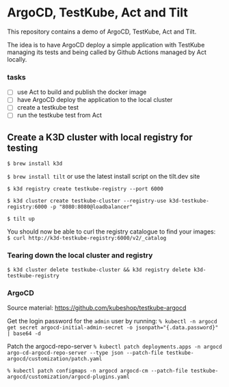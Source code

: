 # ArgoCD, TestKube, Act and Tilt
This repository contains a demo of ArgoCD, TestKube, Act and Tilt.

The idea is to have ArgoCD deploy a simple application with TestKube managing its tests and being called by Github Actions managed by Act locally.

### tasks
- [ ] use Act to build and publish the docker image
- [ ] have ArgoCD deploy the application to the local cluster
- [ ] create a testkube test
- [ ] run the testkube test from Act

## Create a K3D cluster with local registry for testing
`$ brew install k3d`

`$ brew install tilt` or use the latest install script on the tilt.dev site

`$ k3d registry create testkube-registry --port 6000`

`$ k3d cluster create testkube-cluster --registry-use k3d-testkube-registry:6000 -p "8080:8080@loadbalancer"` 

`$ tilt up`

You should now be able to curl the registry catalogue to find your images:   
`$ curl http://k3d-testkube-registry:6000/v2/_catalog`


### Tearing down the local cluster and registry
`$ k3d cluster delete testkube-cluster && k3d registry delete k3d-testkube-registry`


### ArgoCD
Source material: 
https://github.com/kubeshop/testkube-argocd

Get the login password for the `admin` user by running:
`% kubectl -n argocd get secret argocd-initial-admin-secret -o jsonpath="{.data.password}" | base64 -d`

Patch the argocd-repo-server
`% kubectl patch deployments.apps -n argocd argo-cd-argocd-repo-server --type json --patch-file testkube-argocd/customization/patch.yaml`

`% kubectl patch configmaps -n argocd argocd-cm --patch-file testkube-argocd/customization/argocd-plugins.yaml`

